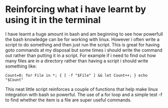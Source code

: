 # Reinforcing what i have learnt by using it in the terminal

I have learnt a huge amount in bash and am beginning to see how powerfull the bash knowledge can be for working with linux.
However i often write a script to do something and then just run the script. This is great for having goto commands at my disposal but some times i should write the command out rather than putting it in a script.
For example if i need to find out how many files are in a directory rather than having a script i should write something like:
```
Count=0; for File in *; { [ -f "$File" ] && let Count++; } echo "$Count"
```
This neat little script reinforces a couple of functions that help make linux integration with bash so powerful. The use of a for loop and a simple test -f to find whether the item is a file are super useful commands.
